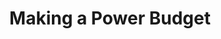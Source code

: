 ---
title: Making a Power Budget
parent: Hardware and Components
grand_parent: For COM Team Members
layout: default
lang: en
---